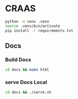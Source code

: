 # CRAAS


```sh
python -m venv .venv
source .venv/bin/activate
pip install -r requirements.txt
```


## Docs

### Build Docs

```sh
cd docs && make html
```

### serve Docs Local

```sh
cd docs && ./serve.sh
```